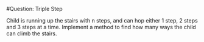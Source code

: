 #Question: Triple Step

Child is running up the stairs with n steps, and can hop either 1 step, 2 steps and 3 steps at a time. Implement a method to find how many ways the child can climb the stairs.